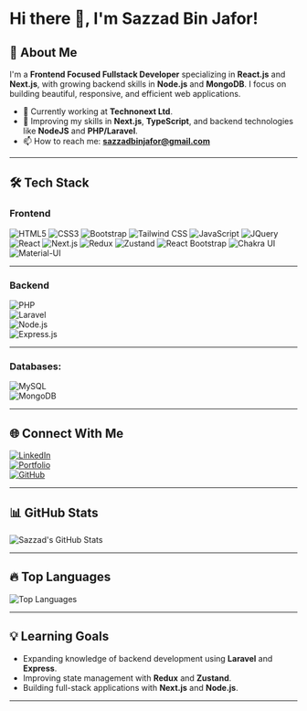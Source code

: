 # Hi there 👋, I'm **Sazzad Bin Jafor**!

## 🚀 About Me  
I'm a **Frontend Focused Fullstack Developer** specializing in **React.js** and **Next.js**, with growing backend skills in **Node.js** and **MongoDB**. I focus on building beautiful, responsive, and efficient web applications.

- 🔭 Currently working at **Technonext Ltd**.  
- 🌱 Improving my skills in **Next.js**, **TypeScript**, and backend technologies like **NodeJS** and **PHP/Laravel**.  
- 📫 How to reach me: **sazzadbinjafor@gmail.com**  

---

## 🛠️ Tech Stack  

### **Frontend**  
![HTML5](https://img.shields.io/badge/HTML5-E34F26?style=flat&logo=html5&logoColor=white) ![CSS3](https://img.shields.io/badge/CSS3-1572B6?style=flat&logo=css3&logoColor=white) ![Bootstrap](https://img.shields.io/badge/Bootstrap-563D7C?style=flat&logo=bootstrap&logoColor=white) ![Tailwind CSS](https://img.shields.io/badge/Tailwind%20CSS-38B2AC?style=flat&logo=tailwind-css&logoColor=white) ![JavaScript](https://img.shields.io/badge/JavaScript-F7DF1E?style=flat&logo=javascript&logoColor=black) ![JQuery](https://img.shields.io/badge/jQuery-0769AD?style=flat&logo=jquery&logoColor=white) ![React](https://img.shields.io/badge/React-20232A?style=flat&logo=react&logoColor=61DAFB) ![Next.js](https://img.shields.io/badge/Next.js-000000?style=flat&logo=next.js&logoColor=white) ![Redux](https://img.shields.io/badge/Redux-764ABC?style=flat&logo=redux&logoColor=white) ![Zustand](https://img.shields.io/badge/Zustand-FFDD67?style=flat&logo=react&logoColor=black) ![React Bootstrap](https://img.shields.io/badge/React%20Bootstrap-563D7C?style=flat&logo=bootstrap&logoColor=white) ![Chakra UI](https://img.shields.io/badge/Chakra%20UI-319795?style=flat&logo=chakra-ui&logoColor=white) ![Material-UI](https://img.shields.io/badge/Material--UI-0081CB?style=flat&logo=mui&logoColor=white)
 

---

### **Backend**  
![PHP](https://img.shields.io/badge/PHP-777BB4?style=flat&logo=php&logoColor=white)  
![Laravel](https://img.shields.io/badge/Laravel-FF2D20?style=flat&logo=laravel&logoColor=white)  
![Node.js](https://img.shields.io/badge/Node.js-339933?style=flat&logo=node.js&logoColor=white)  
![Express.js](https://img.shields.io/badge/Express.js-000000?style=flat&logo=express&logoColor=white)

---

### Databases:  
![MySQL](https://img.shields.io/badge/MySQL-00000F?style=flat&logo=mysql&logoColor=white)  
![MongoDB](https://img.shields.io/badge/MongoDB-4EA94B?style=flat&logo=mongodb&logoColor=white)  

---

## 🌐 Connect With Me  
[![LinkedIn](https://img.shields.io/badge/LinkedIn-0077B5?style=flat&logo=linkedin&logoColor=white)](https://linkedin.com/in/sazzadbinjafor)  
[![Portfolio](https://img.shields.io/badge/Portfolio-FF5722?style=flat&logo=google-chrome&logoColor=white)](https://your-portfolio-link.com)  
[![GitHub](https://img.shields.io/badge/GitHub-333333?style=flat&logo=github&logoColor=white)](https://github.com/Sazzad171)  

---

## 📊 GitHub Stats  
![Sazzad's GitHub Stats](https://github-readme-stats.vercel.app/api?username=Sazzad171&show_icons=true&theme=radical)  

---

## 🔥 Top Languages  
![Top Languages](https://github-readme-stats.vercel.app/api/top-langs/?username=Sazzad171&layout=compact&theme=radical)  

---

## 💡 Learning Goals  
- Expanding knowledge of backend development using **Laravel** and **Express**.  
- Improving state management with **Redux** and **Zustand**.  
- Building full-stack applications with **Next.js** and **Node.js**.  

---
